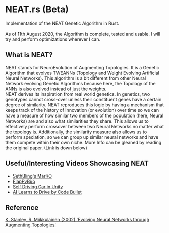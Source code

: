 # NEAT.rs (Beta)
Implementation of the NEAT Genetic Algorithm in Rust.
<br>
<br>
As of 11th August 2020, the Algorithm is complete, tested and usable. I will try and perform optimizations wherever I can.

## What is NEAT?
NEAT stands for NeuroEvolution of Augmenting Topologies. It is a Genetic Algorithm that evolves
TWEANNs (Topology and Weight Evolving Artificial Neural Networks). This algorithm is a bit different
from other Neural Network evolving Genetic Algorithms because here, the Topology of the ANNs is also
evolved instead of just the weights.  
NEAT derives its inspiration from real world genetics. In genetics, two genotypes cannot cross-over
unless their constituent genes have a certain degree of similarity. NEAT reproduces this logic by
having a mechanism that keeps track of the history of Innovation (or evolution) over time so we
can have a measure of how similar two members of the population (here, Neural Networks) are and also
what similarities they share. This allows us to effectively perform crossover between two Neural
Networks no matter what the topology is. Additionally, the similarity measure also allows us to 
perform speciation, so we can group up similar neural networks and have them compete within their
own niche. More Info can be gleaned by reading the original paper. (Link is down below)  

## Useful/Interesting Videos Showcasing NEAT
- [SethBling's MarI/O](https://www.youtube.com/watch?v=qv6UVOQ0F44)  
- [FlapPyBi/o](https://www.youtube.com/watch?v=H4WnRLEG73Q)  
- [Self Driving Car in Unity](https://www.youtube.com/watch?v=2bW9CdFcaUI)  
- [AI Learns to Drive by Code Bullet](https://www.youtube.com/watch?v=r428O_CMcpI)

## Reference
[K. Stanley, R. Miikkulainen (2002) 'Evolving Neural Networks through Augmenting Topologies'](http://nn.cs.utexas.edu/downloads/papers/stanley.ec02.pdf)
